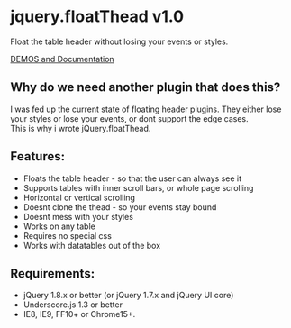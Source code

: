 jquery.floatThead v1.0
=================

Float the table header without losing your events or styles.  

[DEMOS and Documentation](http://programmingdrunk.com/floatThead/)



Why do we need another plugin that does this?
------------

I was fed up the current state of floating header plugins. They either lose your styles or lose your events, or dont support the edge cases.  
This is why i wrote jQuery.floatThead.

Features:
---------

-   Floats the table header - so that the user can always see it
-   Supports tables with inner scroll bars, or whole page scrolling
-   Horizontal or vertical scrolling
-   Doesnt clone the thead - so your events stay bound
-   Doesnt mess with your styles
-   Works on any table
-   Requires no special css
-   Works with datatables out of the box

Requirements:
-------------

-   jQuery 1.8.x or better (or jQuery 1.7.x and jQuery UI core)
-   Underscore.js 1.3 or better
-   IE8, IE9, FF10+ or Chrome15+.



